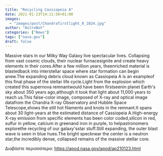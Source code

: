 ```yaml
---
title: "Recycling Cassiopeia A"
date: 2021-01-23T14:11:58+01:00
images:
  - "images/post/Chandrafirstlight_0_1024.jpg"
author: "AstroBot"
categories: ["News"]
tags: ["nasa.gov"]
draft: false
---
```


Massive stars in our Milky Way Galaxy live spectacular lives. Collapsing from vast cosmic clouds, their nuclear furnacesignite and create heavy elements in their cores.After a few million years, theenriched material is blastedback into interstellar space where star formation can begin anew.The expanding debris cloud known as Cassiopeia A is an exampleof this final phase of the stellar life cycle.Light from the explosion which created this supernova remnantwould have been firstseenin planet Earth's sky about 350 years ago,although it took that light about 11,000 years to reach us.This false-color image, composed of X-ray and optical image datafrom the Chandra X-ray Observatory and Hubble Space Telescope,shows the still hot filaments and knots in the remnant.It spans about 30 light-years at the estimated distance of Cassiopeia A.High-energy X-ray emission from specific elements has been color coded,silicon in red, sulfur in yellow, calcium in greenand iron in purple, to helpastronomers explorethe recycling of our galaxy'sstar stuff.Still expanding, the outer blast wave is seen in blue hues.The bright specknear the center is a neutron star,the incredibly dense, collapsed remains of the massive stellar core.

Διαβάστε περισσότερα: https://apod.nasa.gov/apod/ap210123.html
